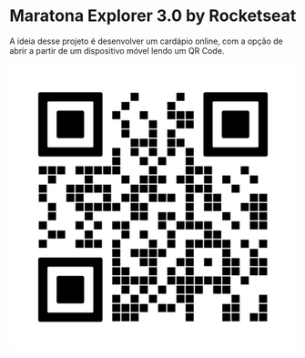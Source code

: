 # Maratona Explorer 3.0 by Rocketseat

A ideia desse projeto é desenvolver um cardápio online, com a opção de abrir a partir de um dispositivo móvel lendo um QR Code.

![QR Code](./assets/frame.png)
